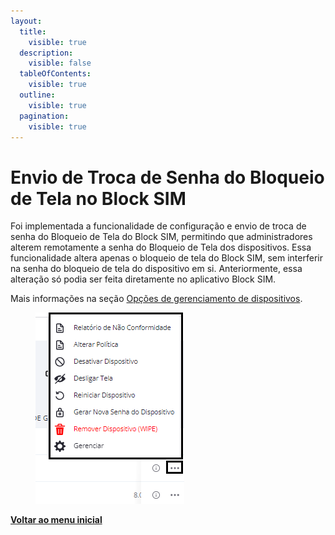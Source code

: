 ```yaml
---
layout:
  title:
    visible: true
  description:
    visible: false
  tableOfContents:
    visible: true
  outline:
    visible: true
  pagination:
    visible: true
---
```


# Envio de Troca de Senha do Bloqueio de Tela no Block SIM

Foi implementada a funcionalidade de configuração e envio de troca de senha do Bloqueio de Tela do Block SIM, permitindo que administradores alterem remotamente a senha do Bloqueio de Tela dos dispositivos. Essa funcionalidade altera apenas o bloqueio de tela do Block SIM, sem interferir na senha do bloqueio de tela do dispositivo em si. Anteriormente, essa alteração só podia ser feita diretamente no aplicativo Block SIM.

Mais informações na seção [Opções de gerenciamento de dispositivos](../../portal/dispositivos/lista-de-dispositivos/opcoes-de-gerenciamento-de-dispositivos.md).

<figure><img src="../../../.gitbook/assets/image (1) (1) (1) (1) (1) (1) (1) (1) (1) (1) (1) (1).png" alt=""><figcaption></figcaption></figure>

[**Voltar ao menu inicial**](./)
